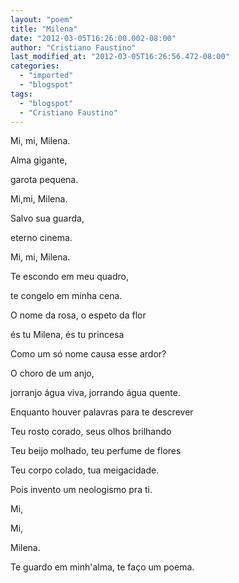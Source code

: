 ```yaml
---
layout: "poem"
title: "Milena"
date: "2012-03-05T16:26:00.002-08:00"
author: "Cristiano Faustino"
last_modified_at: "2012-03-05T16:26:56.472-08:00"
categories:
  - "imported"
  - "blogspot"
tags:
  - "blogspot"
  - "Cristiano Faustino"
---
```


Mi, mi, Milena.

Alma gigante,

garota pequena.

Mi,mi, Milena.

Salvo sua guarda,

eterno cinema.

Mi, mi, Milena.

Te escondo em meu quadro,

te congelo em minha cena.

O nome da rosa, o espeto da flor

és tu Milena, és tu princesa

Como um só nome causa esse ardor?

O choro de um anjo,

jorranjo água viva, jorrando água quente.

Enquanto houver palavras para te descrever

Teu rosto corado, seus olhos brilhando

Teu beijo molhado, teu perfume de flores

Teu corpo colado, tua meigacidade.

Pois invento um neologismo pra ti.

Mi,

Mi,

Milena.

Te guardo em minh'alma, te faço um poema.